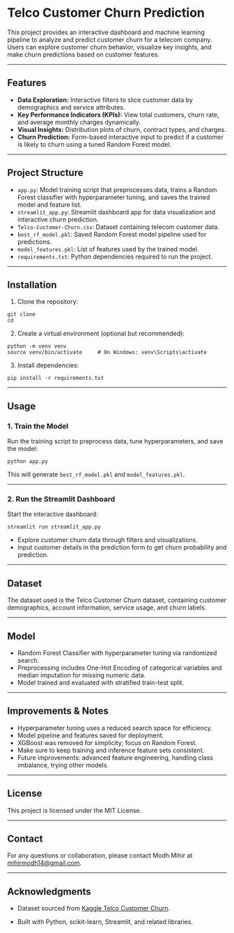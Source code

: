 ﻿# Telco Customer Churn Prediction

This project provides an interactive dashboard and machine learning pipeline to analyze and predict customer churn for a telecom company. Users can explore customer churn behavior, visualize key insights, and make churn predictions based on customer features.

---

## Features

- **Data Exploration:** Interactive filters to slice customer data by demographics and service attributes.
- **Key Performance Indicators (KPIs):** View total customers, churn rate, and average monthly charges dynamically.
- **Visual Insights:** Distribution plots of churn, contract types, and charges.
- **Churn Prediction:** Form-based interactive input to predict if a customer is likely to churn using a tuned Random Forest model.

---

## Project Structure

- `app.py`: Model training script that preprocesses data, trains a Random Forest classifier with hyperparameter tuning, and saves the trained model and feature list.
- `streamlit_app.py`: Streamlit dashboard app for data visualization and interactive churn prediction.
- `Telco-Customer-Churn.csv`: Dataset containing telecom customer data.
- `best_rf_model.pkl`: Saved Random Forest model pipeline used for predictions.
- `model_features.pkl`: List of features used by the trained model.
- `requirements.txt`: Python dependencies required to run the project.

---

## Installation

1. Clone the repository:

```
git clone 
cd 
```

2. Create a virtual environment (optional but recommended):

```
python -m venv venv
source venv/bin/activate     # On Windows: venv\Scripts\activate
```

3. Install dependencies:

```
pip install -r requirements.txt
```

---

## Usage

### 1. Train the Model

Run the training script to preprocess data, tune hyperparameters, and save the model:

```
python app.py
```

This will generate `best_rf_model.pkl` and `model_features.pkl`.

---

### 2. Run the Streamlit Dashboard

Start the interactive dashboard:

```
streamlit run streamlit_app.py
```

- Explore customer churn data through filters and visualizations.
- Input customer details in the prediction form to get churn probability and prediction.

---

## Dataset

The dataset used is the Telco Customer Churn dataset, containing customer demographics, account information, service usage, and churn labels.

---

## Model

- Random Forest Classifier with hyperparameter tuning via randomized search.
- Preprocessing includes One-Hot Encoding of categorical variables and median imputation for missing numeric data.
- Model trained and evaluated with stratified train-test split.

---

## Improvements & Notes

- Hyperparameter tuning uses a reduced search space for efficiency.
- Model pipeline and features saved for deployment.
- XGBoost was removed for simplicity; focus on Random Forest.
- Make sure to keep training and inference feature sets consistent.
- Future improvements: advanced feature engineering, handling class imbalance, trying other models.

---

## License

This project is licensed under the MIT License.

---

## Contact

For any questions or collaboration, please contact Modh Mihir at mihirmodh14@gmail.com.

---

## Acknowledgments

- Dataset sourced from [Kaggle Telco Customer Churn](https://www.kaggle.com/datasets/blastchar/telco-customer-churn).

- Built with Python, scikit-learn, Streamlit, and related libraries.
